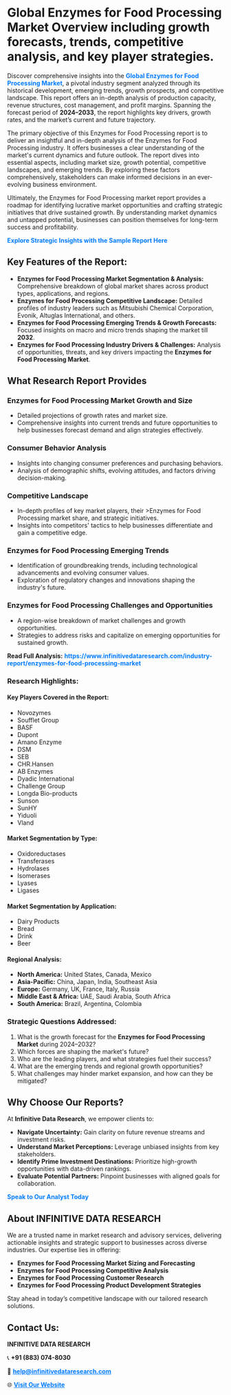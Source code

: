 <h1>Global Enzymes for Food Processing Market Overview including growth forecasts, trends, competitive analysis, and key player strategies.</h1>
<p>
Discover comprehensive insights into the 
<a href="https://www.infinitivedataresearch.com/industry-report/enzymes-for-food-processing-market" rel="dofollow" style="color: #007BFF; text-decoration: none;"><strong>Global Enzymes for Food Processing Market</strong></a>, a pivotal industry segment analyzed through its historical development, emerging trends, growth prospects, and competitive landscape. This report offers an in-depth analysis of production capacity, revenue structures, cost management, and profit margins. Spanning the forecast period of <strong>2024–2033</strong>, the report highlights key drivers, growth rates, and the market’s current and future trajectory.
</p>
<p>
The primary objective of this Enzymes for Food Processing report is to deliver an insightful and in-depth analysis of the Enzymes for Food Processing industry. It offers businesses a clear understanding of the market's current dynamics and future outlook. The report dives into essential aspects, including market size, growth potential, competitive landscapes, and emerging trends. By exploring these factors comprehensively, stakeholders can make informed decisions in an ever-evolving business environment.
</p>
<p>
Ultimately, the Enzymes for Food Processing market report provides a roadmap for identifying lucrative market opportunities and crafting strategic initiatives that drive sustained growth. By understanding market dynamics and untapped potential, businesses can position themselves for long-term success and profitability.
</p>
<p>
<a href="https://www.infinitivedataresearch.com/request-sample/reportId=106169" style="color: #007BFF; text-decoration: none;"><strong>Explore Strategic Insights with the Sample Report Here</strong></a>
</p>

<h2>Key Features of the Report:</h2>
<ul>
<li><strong>Enzymes for Food Processing Market Segmentation & Analysis:</strong> Comprehensive breakdown of global market shares across product types, applications, and regions.</li>
<li><strong>Enzymes for Food Processing Competitive Landscape:</strong> Detailed profiles of industry leaders such as Mitsubishi Chemical Corporation, Evonik, Altuglas International, and others.</li>
<li><strong>Enzymes for Food Processing Emerging Trends & Growth Forecasts:</strong> Focused insights on macro and micro trends shaping the market till <strong>2032</strong>.</li>
<li><strong>Enzymes for Food Processing Industry Drivers & Challenges:</strong> Analysis of opportunities, threats, and key drivers impacting the <strong>Enzymes for Food Processing Market</strong>.</li>
</ul>

<h2>What Research Report Provides</h2>
<h3>Enzymes for Food Processing Market Growth and Size</h3>
<ul>
<li>Detailed projections of growth rates and market size.</li>
<li>Comprehensive insights into current trends and future opportunities to help businesses forecast demand and align strategies effectively.</li>
</ul>

<h3>Consumer Behavior Analysis</h3>
<ul>
<li>Insights into changing consumer preferences and purchasing behaviors.</li>
<li>Analysis of demographic shifts, evolving attitudes, and factors driving decision-making.</li>
</ul>

<h3>Competitive Landscape</h3>
<ul>
<li>In-depth profiles of key market players, their >Enzymes for Food Processing market share, and strategic initiatives.</li>
<li>Insights into competitors' tactics to help businesses differentiate and gain a competitive edge.</li>
</ul>

<h3>Enzymes for Food Processing Emerging Trends</h3>
<ul>
<li>Identification of groundbreaking trends, including technological advancements and evolving consumer values.</li>
<li>Exploration of regulatory changes and innovations shaping the industry's future.</li>
</ul>

<h3>Enzymes for Food Processing Challenges and Opportunities</h3>
<ul>
<li>A region-wise breakdown of market challenges and growth opportunities.</li>
<li>Strategies to address risks and capitalize on emerging opportunities for sustained growth.</li>
</ul>
<p><strong>Read Full Analysis:</strong> <a href="https://www.infinitivedataresearch.com/industry-report/enzymes-for-food-processing-market" rel="dofollow" style="color: #007BFF; text-decoration: none;"><strong>https://www.infinitivedataresearch.com/industry-report/enzymes-for-food-processing-market</strong></a></p>
<h3>Research Highlights:</h3>
<h4>Key Players Covered in the Report:</h4>
<ul><li>Novozymes</li><li>Soufflet Group</li><li>BASF</li><li>Dupont</li><li>Amano Enzyme</li><li>DSM</li><li>SEB</li><li>CHR.Hansen</li><li>AB Enzymes</li><li>Dyadic International</li><li>Challenge Group</li><li>Longda Bio-products</li><li>Sunson</li><li>SunHY</li><li>Yiduoli</li><li>Vland</li></ul>
<h4>Market Segmentation by Type:</h4>
<ul><li>Oxidoreductases</li><li>Transferases</li><li>Hydrolases</li><li>Isomerases</li><li>Lyases</li><li>Ligases</li></ul>
<h4>Market Segmentation by Application:</h4>
<ul><li>Dairy Products</li><li>Bread</li><li>Drink</li><li>Beer</li></ul>

<h4>Regional Analysis:</h4>
<ul>
<li><strong>North America:</strong> United States, Canada, Mexico</li>
<li><strong>Asia-Pacific:</strong> China, Japan, India, Southeast Asia</li>
<li><strong>Europe:</strong> Germany, UK, France, Italy, Russia</li>
<li><strong>Middle East & Africa:</strong> UAE, Saudi Arabia, South Africa</li>
<li><strong>South America:</strong> Brazil, Argentina, Colombia</li>
</ul>

<h3>Strategic Questions Addressed:</h3>
<ol>
<li>What is the growth forecast for the <strong>Enzymes for Food Processing Market</strong> during 2024–2032?</li>
<li>Which forces are shaping the market's future?</li>
<li>Who are the leading players, and what strategies fuel their success?</li>
<li>What are the emerging trends and regional growth opportunities?</li>
<li>What challenges may hinder market expansion, and how can they be mitigated?</li>
</ol>

<h2>Why Choose Our Reports?</h2>
<p>At <strong>Infinitive Data Research</strong>, we empower clients to:</p>
<ul>
<li><strong>Navigate Uncertainty:</strong> Gain clarity on future revenue streams and investment risks.</li>
<li><strong>Understand Market Perceptions:</strong> Leverage unbiased insights from key stakeholders.</li>
<li><strong>Identify Prime Investment Destinations:</strong> Prioritize high-growth opportunities with data-driven rankings.</li>
<li><strong>Evaluate Potential Partners:</strong> Pinpoint businesses with aligned goals for collaboration.</li>
</ul>
<p><a href="https://www.infinitivedataresearch.com/industry-report/enzymes-for-food-processing-market" rel="dofollow" style="color: #007BFF; text-decoration: none;"><strong>Speak to Our Analyst Today</strong></a></p>

<h2>About INFINITIVE DATA RESEARCH</h2>
<p>We are a trusted name in market research and advisory services, delivering actionable insights and strategic support to businesses across diverse industries. Our expertise lies in offering:</p>
<ul>
<li><strong>Enzymes for Food Processing Market Sizing and Forecasting</strong></li>
<li><strong>Enzymes for Food Processing Competitive Analysis</strong></li>
<li><strong>Enzymes for Food Processing Customer Research</strong></li>
<li><strong>Enzymes for Food Processing Product Development Strategies</strong></li>
</ul>
<p>Stay ahead in today’s competitive landscape with our tailored research solutions.</p>

<h2>Contact Us:</h2>
<p><strong>INFINITIVE DATA RESEARCH</strong></p>
<p>📞 <strong>+91 (883) 074-8030</strong></p>
<p>📧 <strong><a href="mailto:help@infinitivedataresearch.com" style="color: #007BFF;">help@infinitivedataresearch.com</a></strong></p>
<p>🌐 <strong><a href="https://www.infinitivedataresearch.com" rel="dofollow" style="color: #007BFF;">Visit Our Website</a></strong></p>